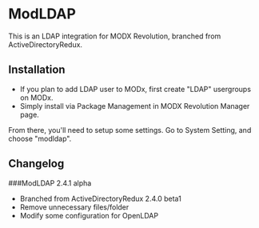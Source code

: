 ModLDAP
=======

This is an LDAP integration for MODX Revolution, branched from ActiveDirectoryRedux.

## Installation

* If you plan to add LDAP user to MODx, first create "LDAP" usergroups on MODx.
* Simply install via Package Management in MODX Revolution Manager page.

From there, you'll need to setup some settings. Go to System Setting, and choose "modldap".

## Changelog

###ModLDAP 2.4.1 alpha

- Branched from ActiveDirectoryRedux 2.4.0 beta1
- Remove unnecessary files/folder
- Modify some configuration for OpenLDAP